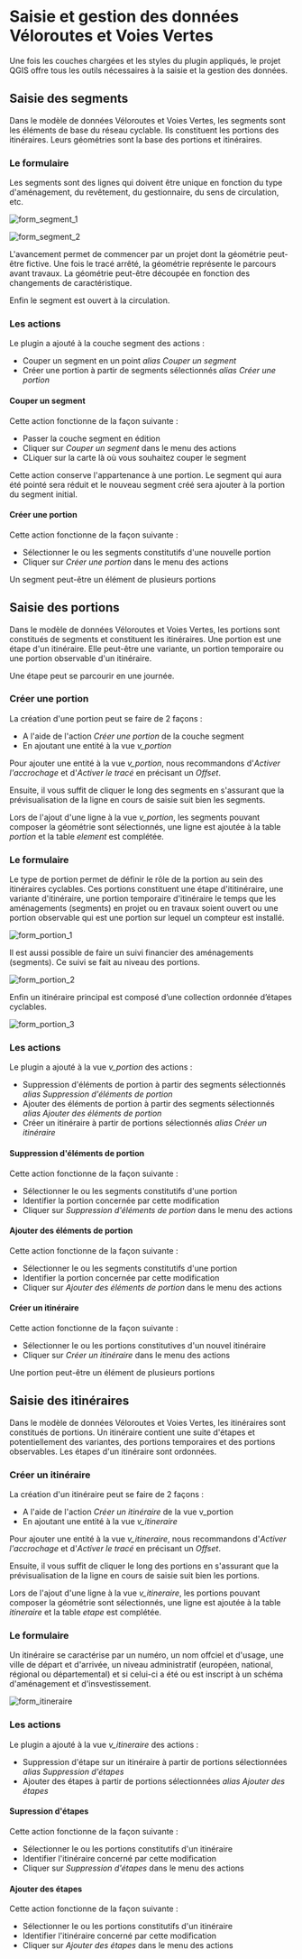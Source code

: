 # Saisie et gestion des données Véloroutes et Voies Vertes

Une fois les couches chargées et les styles du plugin appliqués, le projet QGIS
offre tous les outils nécessaires à la saisie et la gestion des données.

## Saisie des segments

Dans le modèle de données Véloroutes et Voies Vertes, les segments sont les
éléments de base du réseau cyclable. Ils constituent les portions des itinéraires.
Leurs géométries sont la base des portions et itinéraires.

### Le formulaire

Les segments sont des lignes qui doivent être unique en fonction du type d'aménagement,
du revêtement, du gestionnaire, du sens de circulation, etc.

![form_segment_1](media/veloroutes_vv-form-segment-1.jpg)

![form_segment_2](media/veloroutes_vv-form-segment-2.jpg)

L'avancement permet de commencer par un projet dont la géométrie peut-être
fictive. Une fois le tracé arrêté, la géométrie représente le parcours avant
travaux. La géométrie peut-être découpée en fonction des changements de caractéristique.

Enfin le segment est ouvert à la circulation.

### Les actions

Le plugin a ajouté à la couche segment des actions :
* Couper un segment en un point _alias_ *Couper un segment*
* Créer une portion à partir de segments sélectionnés _alias_ *Créer une portion*

#### Couper un segment

Cette action fonctionne de la façon suivante :
* Passer la couche segment en édition
* Cliquer sur *Couper un segment* dans le menu des actions
* CLiquer sur la carte là où vous souhaitez couper le segment

Cette action conserve l'appartenance à une portion. Le segment qui aura été
pointé sera réduit et le nouveau segment créé sera ajouter à la portion du
segment initial.

#### Créer une portion

Cette action fonctionne de la façon suivante :
* Sélectionner le ou les segments constitutifs d'une nouvelle portion
* Cliquer sur *Créer une portion* dans le menu des actions

Un segment peut-être un élément de plusieurs portions

## Saisie des portions

Dans le modèle de données Véloroutes et Voies Vertes, les portions sont constitués
de segments et constituent les itinéraires. Une portion est une étape d'un itinéraire.
Elle peut-être une variante, un portion temporaire ou une portion observable
d'un itinéraire.

Une étape peut se parcourir en une journée.

### Créer une portion

La création d'une portion peut se faire de 2 façons :
* A l'aide de l'action *Créer une portion* de la couche segment
* En ajoutant une entité à la vue *v_portion*

Pour ajouter une entité à la vue *v_portion*, nous recommandons d'*Activer l'accrochage*
et d'*Activer le tracé* en précisant un *Offset*.

Ensuite, il vous suffit de cliquer le long des segments en s'assurant que
la prévisualisation de la ligne en cours de saisie suit bien les segments.

Lors de l'ajout d'une ligne à la vue *v_portion*, les segments pouvant composer
la géométrie sont sélectionnés, une ligne est ajoutée à la table *portion* et
la table *element* est complétée.

### Le formulaire

Le type de portion permet de définir le rôle de la portion au sein des itinéraires
cyclables. Ces portions constituent une étape d'ititinéraire, une variante
d'itinéraire, une portion temporaire d'itinéraire le temps que les aménagements
(segments) en projet ou en travaux soient ouvert ou une portion observable qui est
une portion sur lequel un compteur est installé.

![form_portion_1](media/veloroutes_vv-form-portion-1.jpg)

Il est aussi possible de faire un suivi financier des aménagements (segments).
Ce suivi se fait au niveau des portions.

![form_portion_2](media/veloroutes_vv-form-portion-2.jpg)

Enfin un itinéraire principal est composé d’une collection ordonnée d’étapes cyclables.

![form_portion_3](media/veloroutes_vv-form-portion-3.jpg)

### Les actions

Le plugin a ajouté à la vue *v_portion* des actions :
* Suppression d'éléments de portion à partir des segments sélectionnés _alias_ *Suppression d'éléments de portion*
* Ajouter des éléments de portion à partir des segments sélectionnés _alias_ *Ajouter des éléments de portion*
* Créer un itinéraire à partir de portions sélectionnés _alias_ *Créer un itinéraire*

#### Suppression d'éléments de portion

Cette action fonctionne de la façon suivante :
* Sélectionner le ou les segments constitutifs d'une portion
* Identifier la portion concernée par cette modification
* Cliquer sur *Suppression d'éléments de portion* dans le menu des actions

#### Ajouter des éléments de portion

Cette action fonctionne de la façon suivante :
* Sélectionner le ou les segments constitutifs d'une portion
* Identifier la portion concernée par cette modification
* Cliquer sur *Ajouter des éléments de portion* dans le menu des actions

#### Créer un itinéraire

Cette action fonctionne de la façon suivante :
* Sélectionner le ou les portions constitutives d'un nouvel itinéraire
* Cliquer sur *Créer un itinéraire* dans le menu des actions

Une portion peut-être un élément de plusieurs portions

## Saisie des itinéraires

Dans le modèle de données Véloroutes et Voies Vertes, les itinéraires sont constitués
de portions. Un itinéraire contient une suite d'étapes et potentiellement
des variantes, des portions temporaires et des portions observables. Les étapes
d'un itinéraire sont ordonnées.

### Créer un itinéraire

La création d'un itinéraire peut se faire de 2 façons :
* A l'aide de l'action *Créer un itinéraire* de la vue v_portion
* En ajoutant une entité à la vue *v_itineraire*

Pour ajouter une entité à la vue *v_itineraire*, nous recommandons d'*Activer l'accrochage*
et d'*Activer le tracé* en précisant un *Offset*.

Ensuite, il vous suffit de cliquer le long des portions en s'assurant que
la prévisualisation de la ligne en cours de saisie suit bien les portions.

Lors de l'ajout d'une ligne à la vue *v_itineraire*, les portions pouvant composer
la géométrie sont sélectionnés, une ligne est ajoutée à la table *itineraire* et
la table *etape* est complétée.

### Le formulaire

Un itinéraire se caractérise par un numéro, un nom offciel et d'usage, une
ville de départ et d'arrivée, un niveau administratif (européen, national,
régional ou départemental) et si celui-ci a été ou est inscript à un schéma
d'aménagement et d'insvestissement.

![form_itineraire](media/veloroutes_vv-form-itineraire.jpg)

### Les actions

Le plugin a ajouté à la vue *v_itineraire* des actions :
* Suppression d'étape sur un itinéraire à partir de portions sélectionnées _alias_ *Suppression d'étapes*
* Ajouter des étapes à partir de portions sélectionnées _alias_ *Ajouter des étapes*

#### Supression d'étapes

Cette action fonctionne de la façon suivante :
* Sélectionner le ou les portions constitutifs d'un itinéraire
* Identifier l'itinéraire concerné par cette modification
* Cliquer sur *Suppression d'étapes* dans le menu des actions

#### Ajouter des étapes

Cette action fonctionne de la façon suivante :
* Sélectionner le ou les portions constitutifs d'un itinéraire
* Identifier l'itinéraire concerné par cette modification
* Cliquer sur *Ajouter des étapes* dans le menu des actions
